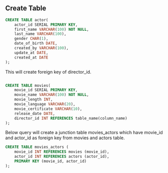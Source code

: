## Create Table

```sql
CREATE TABLE actor(
	actor_id SERIAL PRIMARY KEY,
	first_name VARCHAR(100) NOT NULL,
	last_name VARCHAR(100),
	gender CHAR(1),
	date_of_birth DATE,
	created_by VARCHAR(100),
	update_at DATE,
	created_at DATE
);
```
This will create foreign key of director_id.

```sql

CREATE TABLE movies(
	movie_id SERIAL PRIMARY KEY,
	movie_name VARCHAR(100) NOT NULL,
	movie_length INT,
	movie_language VARCHAR(20),
	movie_certificate VARCHAR(10),
	release_date DATE,
	director_id INT REFERENCES table_name(column_name)
);
```

Below query will create a junction table movies_actors which have movie_id and actor_id as foreign key from movies and actors table.
```sql
CREATE TABLE movies_actors (
	movie_id INT REFERENCES movies (movie_id),
	actor_id INT REFERENCES actors (actor_id),
	PRIMARY KEY (movie_id, actor_id)
);
```
